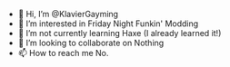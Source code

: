 - 👋 Hi, I’m @KlavierGayming
- 👀 I’m interested in Friday Night Funkin' Modding
- 🌱 I’m not currently learning Haxe (I already learned it!)
- 💞️ I’m looking to collaborate on Nothing
- 📫 How to reach me No.

<!---
KlavierGayming/KlavierGayming is a ✨ special ✨ repository because its `README.md` (this file) appears on your GitHub profile.
You can click the Preview link to take a look at your changes.
--->
